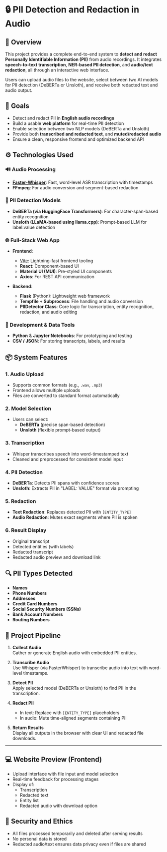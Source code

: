 
# 🔒 PII Detection and Redaction in Audio

## 📝 Overview
This project provides a complete end-to-end system to **detect and redact Personally Identifiable Information (PII)** from audio recordings. It integrates **speech-to-text transcription**, **NER-based PII detection**, and **audio/text redaction**, all through an interactive web interface.

Users can upload audio files to the website, select between two AI models for PII detection (DeBERTa or Unsloth), and receive both redacted text and audio output.


## 🎯 Goals

- Detect and redact PII in **English audio recordings**
- Build a usable **web platform** for real-time PII detection
- Enable selection between two NLP models (DeBERTa and Unsloth)
- Provide both **transcribed and redacted text**, and **muted/redacted audio**
- Ensure a clean, responsive frontend and optimized backend API

## ⚙️ Technologies Used

### 🔊 Audio Processing
- **[Faster-Whisper](https://github.com/guillaumekln/faster-whisper)**: Fast, word-level ASR transcription with timestamps
- **FFmpeg**: For audio conversion and segment-based redaction

### 🤖 PII Detection Models
- **DeBERTa (via HuggingFace Transformers)**: For character-span-based entity recognition
- **Unsloth (LLaMA-based using llama.cpp)**: Prompt-based LLM for label:value detection

### 🌐 Full-Stack Web App
- **Frontend**:
  - [Vite](https://vitejs.dev/): Lightning-fast frontend tooling
  - **React**: Component-based UI
  - **Material UI (MUI)**: Pre-styled UI components
  - **Axios**: For REST API communication

- **Backend**:
  - **Flask** (Python): Lightweight web framework
  - **Tempfile + Subprocess**: File handling and audio conversion
  - **PIIDetector Class**: Core logic for transcription, entity recognition, redaction, and audio editing

### 🧪 Development & Data Tools
- **Python** & **Jupyter Notebooks**: For prototyping and testing
- **CSV / JSON**: For storing transcripts, labels, and results


## 📦 System Features

### 1. Audio Upload
- Supports common formats (e.g., `.wav`, `.mp3`)
- Frontend allows multiple uploads
- Files are converted to standard format automatically

### 2. Model Selection
- Users can select:
  - **DeBERTa** (precise span-based detection)
  - **Unsloth** (flexible prompt-based output)

### 3. Transcription
- Whisper transcribes speech into word-timestamped text
- Cleaned and preprocessed for consistent model input

### 4. PII Detection
- **DeBERTa**: Detects PII spans with confidence scores
- **Unsloth**: Extracts PII in "LABEL: VALUE" format via prompting

### 5. Redaction
- **Text Redaction**: Replaces detected PII with `[ENTITY_TYPE]`
- **Audio Redaction**: Mutes exact segments where PII is spoken

### 6. Result Display
- Original transcript
- Detected entities (with labels)
- Redacted transcript
- Redacted audio preview and download link


## 🔍 PII Types Detected

- **Names**
- **Phone Numbers**
- **Addresses**
- **Credit Card Numbers**
- **Social Security Numbers (SSNs)**
- **Bank Account Numbers**
- **Routing Numbers**


## 🧪 Project Pipeline

1. **Collect Audio**  
   Gather or generate English audio with embedded PII entities.

2. **Transcribe Audio**  
   Use Whisper (via FasterWhisper) to transcribe audio into text with word-level timestamps.

3. **Detect PII**  
   Apply selected model (DeBERTa or Unsloth) to find PII in the transcription.

4. **Redact PII**  
   - In text: Replace with `[ENTITY_TYPE]` placeholders  
   - In audio: Mute time-aligned segments containing PII

5. **Return Results**  
   Display all outputs in the browser with clear UI and redacted file downloads.

---

## 💻 Website Preview (Frontend)

- Upload interface with file input and model selection
- Real-time feedback for processing stages
- Display of:
  - Transcription
  - Redacted text
  - Entity list
  - Redacted audio with download option


## 🔐 Security and Ethics

- All files processed temporarily and deleted after serving results
- No personal data is stored
- Redacted audio/text ensures data privacy even if files are shared
